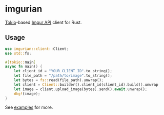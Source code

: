 # imgurian

[Tokio](https://github.com/tokio-rs/tokio)-based [Imgur API](https://apidocs.imgur.com/) client for Rust.

## Usage

```rust
use imgurian::client::Client;
use std::fs;

#[tokio::main]
async fn main() {
    let client_id = "YOUR_CLIENT_ID".to_string();
    let file_path = "/path/to/image".to_string();
    let bytes = fs::read(file_path).unwrap();
    let client = Client::builder().client_id(client_id).build().unwrap();
    let image = client.upload_image(bytes).send().await.unwrap();
    dbg!(image);
}
```

See [examples](/examples) for more.
